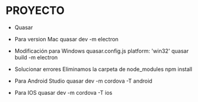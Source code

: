 # PROYECTO
- Quasar

- Para version Mac
quasar dev -m electron

- Modificación para Windows
quasar.config.js
platform: 'win32'
quasar build -m electron

- Solucionar errores
Eliminamos la carpeta de node_modules
npm install

- Para Android Studio
quasar dev -m cordova -T android

- Para IOS
quasar dev -m cordova -T ios
